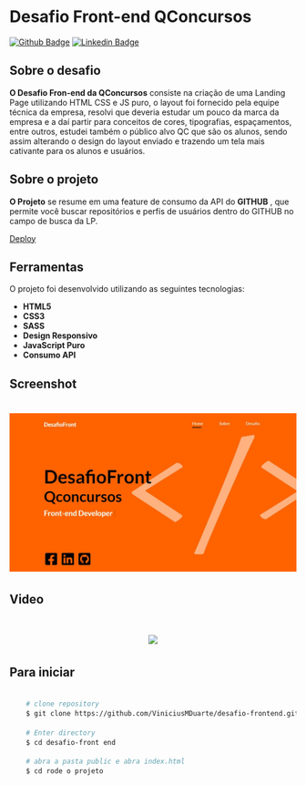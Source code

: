 # Desafio Front-end QConcursos

[![Github Badge](https://img.shields.io/badge/-Github-000?style=flat-square&logo=Github&logoColor=white&link=https://github.com/vanessakoch)](https://github.com/ViniciusMDuarte)
[![Linkedin Badge](https://img.shields.io/badge/-LinkedIn-blue?style=flat-square&logo=Linkedin&logoColor=white&link=https://www.linkedin.com/in/https://www.linkedin.com/in/viniciusmduarte//)](https://www.linkedin.com/in/viniciusmduarte/)


## Sobre o desafio

**O Desafio Fron-end da QConcursos** consiste na criação de uma Landing Page utilizando HTML CSS e JS puro, o layout foi fornecido pela equipe técnica da empresa, resolvi que deveria estudar um pouco da marca da empresa e a daí partir para conceitos de cores, tipografias, espaçamentos, entre outros, estudei também o público alvo QC que são os alunos, sendo assim alterando o design do layout enviado e trazendo um tela mais cativante para os alunos e usuários.

## Sobre o projeto

**O Projeto** se resume em uma feature de consumo da API do **GITHUB** , que permite você buscar repositórios e perfis de usuários dentro do GITHUB no campo de busca da LP.

<a href="https://determined-swirles-972f11.netlify.app" target="_blank">Deploy</a>

## Ferramentas

O projeto foi desenvolvido utilizando as seguintes tecnologias:

- **HTML5**
- **CSS3**
- **SASS**
- **Design Responsivo**
- **JavaScript Puro**
- **Consumo API**


## Screenshot

<h1 align="center">
   <img src="./github/screeshot-desafio.JPG" />
</h1>

## Video

<h1 align="center">
   <img src="./github/desafio-frontend.gif" />
</h1>



## Para iniciar

```bash

    # clone repository
    $ git clone https://github.com/ViniciusMDuarte/desafio-frontend.git

    # Enter directory
    $ cd desafio-front end

    # abra a pasta public e abra index.html
    $ cd rode o projeto
    
```
